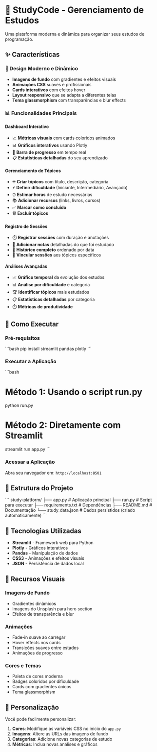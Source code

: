 # 🐍 StudyCode - Gerenciamento de Estudos
Uma plataforma moderna e dinâmica para organizar seus estudos de programação.

## ✨ Características

### 🎨 Design Moderno e Dinâmico
- **Imagens de fundo** com gradientes e efeitos visuais
- **Animações CSS** suaves e profissionais
- **Cards interativos** com efeitos hover
- **Layout responsivo** que se adapta a diferentes telas
- **Tema glassmorphism** com transparências e blur effects

### 📊 Funcionalidades Principais

#### Dashboard Interativo
- 📈 **Métricas visuais** com cards coloridos animados
- 📊 **Gráficos interativos** usando Plotly
- 🎯 **Barra de progresso** em tempo real
- 📋 **Estatísticas detalhadas** do seu aprendizado

#### Gerenciamento de Tópicos
- ➕ **Criar tópicos** com título, descrição, categoria
- ⚡ **Definir dificuldade** (Iniciante, Intermediário, Avançado)
- ⏰ **Estimar horas** de estudo necessárias
- 📚 **Adicionar recursos** (links, livros, cursos)
- ✅ **Marcar como concluído**
- 🗑️ **Excluir tópicos**

#### Registro de Sessões
- ⏱️ **Registrar sessões** com duração e anotações
- 📝 **Adicionar notas** detalhadas do que foi estudado
- 📅 **Histórico completo** ordenado por data
- 🔗 **Vincular sessões** aos tópicos específicos

#### Análises Avançadas
- 📈 **Gráfico temporal** da evolução dos estudos
- 📊 **Análise por dificuldade** e categoria
- 🏆 **Identificar tópicos** mais estudados
- 📋 **Estatísticas detalhadas** por categoria
- ⏱️ **Métricas de produtividade**

## 🚀 Como Executar

### Pré-requisitos
\`\`\`bash
pip install streamlit pandas plotly
\`\`\`

### Executar a Aplicação
\`\`\`bash
# Método 1: Usando o script run.py
python run.py

# Método 2: Diretamente com Streamlit
streamlit run app.py
\`\`\`

### Acessar a Aplicação
Abra seu navegador em: `http://localhost:8501`

## 📁 Estrutura do Projeto

\`\`\`
study-platform/
├── app.py              # Aplicação principal
├── run.py              # Script para executar
├── requirements.txt    # Dependências
├── README.md          # Documentação
└── study_data.json    # Dados persistidos (criado automaticamente)
\`\`\`

## 🎨 Tecnologias Utilizadas

- **Streamlit** - Framework web para Python
- **Plotly** - Gráficos interativos
- **Pandas** - Manipulação de dados
- **CSS3** - Animações e efeitos visuais
- **JSON** - Persistência de dados local

## 📱 Recursos Visuais

### Imagens de Fundo
- Gradientes dinâmicos
- Imagens do Unsplash para hero section
- Efeitos de transparência e blur

### Animações
- Fade-in suave ao carregar
- Hover effects nos cards
- Transições suaves entre estados
- Animações de progresso

### Cores e Temas
- Paleta de cores moderna
- Badges coloridos por dificuldade
- Cards com gradientes únicos
- Tema glassmorphism

## 🔧 Personalização

Você pode facilmente personalizar:

1. **Cores**: Modifique as variáveis CSS no início do `app.py`
2. **Imagens**: Altere as URLs das imagens de fundo
3. **Categorias**: Adicione novas categorias de estudo
4. **Métricas**: Inclua novas análises e gráficos


